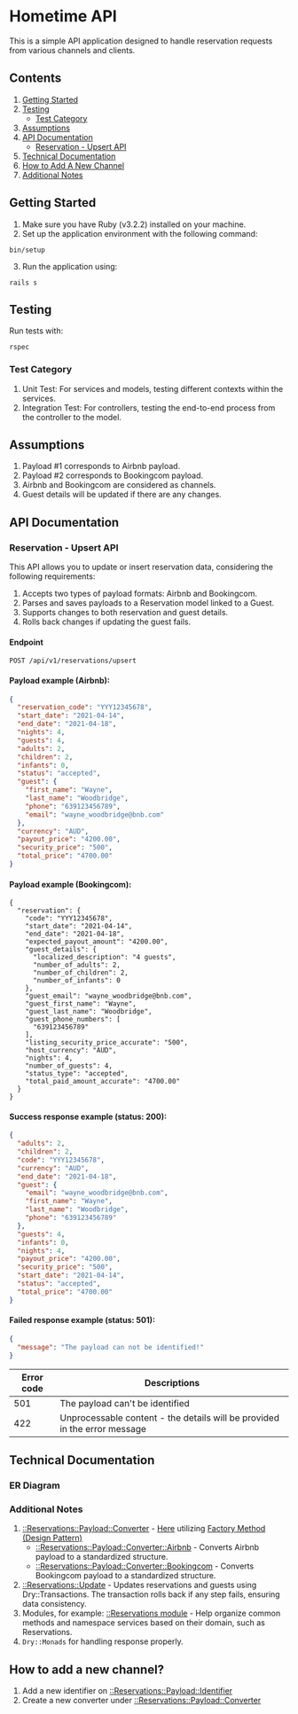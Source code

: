 # Hometime API

This is a simple API application designed to handle reservation requests from various channels and clients.

## Contents

1. [Getting Started](https://github.com/shabanzo/hometime/blob/main/README.md#getting-started)
2. [Testing](https://github.com/shabanzo/hometime/blob/main/README.md#testing)
    - [Test Category](https://github.com/shabanzo/hometime/tree/main#test-category)
3. [Assumptions](https://github.com/shabanzo/hometime/blob/main/README.md#assumptions)
4. [API Documentation](https://github.com/shabanzo/hometime/blob/main/README.md#api-documentation)
    - [Reservation - Upsert API](https://github.com/shabanzo/hometime/blob/main/README.md#reservation-upsert-api)
5. [Technical Documentation](https://github.com/shabanzo/hometime/blob/main/README.md#api-documentation)
6. [How to Add A New Channel](https://github.com/shabanzo/hometime/tree/main#how-to-add-a-new-channel)
7. [Additional Notes](https://github.com/shabanzo/hometime/tree/main#additional-notes)

## Getting Started

1. Make sure you have Ruby (v3.2.2) installed on your machine.
2. Set up the application environment with the following command:

```
bin/setup
```

3. Run the application using:

```
rails s
```

## Testing

Run tests with:

```
rspec
```

### Test Category

1. Unit Test: For services and models, testing different contexts within the services.
2. Integration Test: For controllers, testing the end-to-end process from the controller to the model.

## Assumptions

1. Payload #1 corresponds to Airbnb payload.
2. Payload #2 corresponds to Bookingcom payload.
3. Airbnb and Bookingcom are considered as channels.
4. Guest details will be updated if there are any changes.

## API Documentation

### Reservation - Upsert API

This API allows you to update or insert reservation data, considering the following requirements:

1. Accepts two types of payload formats: Airbnb and Bookingcom.
2. Parses and saves payloads to a Reservation model linked to a Guest.
3. Supports changes to both reservation and guest details.
4. Rolls back changes if updating the guest fails.

#### Endpoint

```
POST /api/v1/reservations/upsert
```

#### Payload example (Airbnb):

```json
{
  "reservation_code": "YYY12345678",
  "start_date": "2021-04-14",
  "end_date": "2021-04-18",
  "nights": 4,
  "guests": 4,
  "adults": 2,
  "children": 2,
  "infants": 0,
  "status": "accepted",
  "guest": {
    "first_name": "Wayne",
    "last_name": "Woodbridge",
    "phone": "639123456789",
    "email": "wayne_woodbridge@bnb.com"
  },
  "currency": "AUD",
  "payout_price": "4200.00",
  "security_price": "500",
  "total_price": "4700.00"
}
```

#### Payload example (Bookingcom):
```
{
  "reservation": {
    "code": "YYY12345678",
    "start_date": "2021-04-14",
    "end_date": "2021-04-18",
    "expected_payout_amount": "4200.00",
    "guest_details": {
      "localized_description": "4 guests",
      "number_of_adults": 2,
      "number_of_children": 2,
      "number_of_infants": 0
    },
    "guest_email": "wayne_woodbridge@bnb.com",
    "guest_first_name": "Wayne",
    "guest_last_name": "Woodbridge",
    "guest_phone_numbers": [
      "639123456789"
    ],
    "listing_security_price_accurate": "500",
    "host_currency": "AUD",
    "nights": 4,
    "number_of_guests": 4,
    "status_type": "accepted",
    "total_paid_amount_accurate": "4700.00"
  }
}
```

#### Success response example (status: 200):

```json
{
  "adults": 2,
  "children": 2,
  "code": "YYY12345678",
  "currency": "AUD",
  "end_date": "2021-04-18",
  "guest": {
    "email": "wayne_woodbridge@bnb.com",
    "first_name": "Wayne",
    "last_name": "Woodbridge",
    "phone": "639123456789"
  },
  "guests": 4,
  "infants": 0,
  "nights": 4,
  "payout_price": "4200.00",
  "security_price": "500",
  "start_date": "2021-04-14",
  "status": "accepted",
  "total_price": "4700.00"
}
```

#### Failed response example (status: 501):

```json
{
  "message": "The payload can not be identified!"
}
```

| Error code | Descriptions                                                              |
| ---------- | ------------------------------------------------------------------------- |
| 501        | The payload can't be identified                                           |
| 422        | Unprocessable content - the details will be provided in the error message |

## Technical Documentation
### ER Diagram


### Additional Notes

1. [::Reservations::Payload::Converter](https://github.com/shabanzo/hometime/tree/main/app/services/reservations/payload/converter) - [Here](https://github.com/shabanzo/hometime/blob/main/app/services/reservations/upsert.rb#L31-L35) utilizing [Factory Method (Design Pattern)](https://refactoring.guru/design-patterns/factory-method)
    - [::Reservations::Payload::Converter::Airbnb](https://github.com/shabanzo/hometime/tree/main/app/services/reservations/payload/converter/airbnb) - Converts Airbnb payload to a standardized structure.
    - [::Reservations::Payload::Converter::Bookingcom](https://github.com/shabanzo/hometime/tree/main/app/services/reservations/payload/converter/bookingcom) - Converts Bookingcom payload to a standardized structure.
2. [::Reservations::Update](https://github.com/shabanzo/hometime/blob/main/app/services/reservations/update.rb) - Updates reservations and guests using Dry::Transactions. The transaction rolls back if any step fails, ensuring data consistency.
3. Modules, for example: [::Reservations module](https://github.com/shabanzo/hometime/blob/main/app/services/reservations.rb) - Help organize common methods and namespace services based on their domain, such as Reservations.
4. `Dry::Monads` for handling response properly.
## How to add a new channel?

1. Add a new identifier on [::Reservations::Payload::Identifier](https://github.com/shabanzo/hometime/blob/main/app/services/reservations/payload/identifier.rb)
2. Create a new converter under [::Reservations::Payload::Converter](https://github.com/shabanzo/hometime/tree/main/app/services/reservations/payload/converter)

